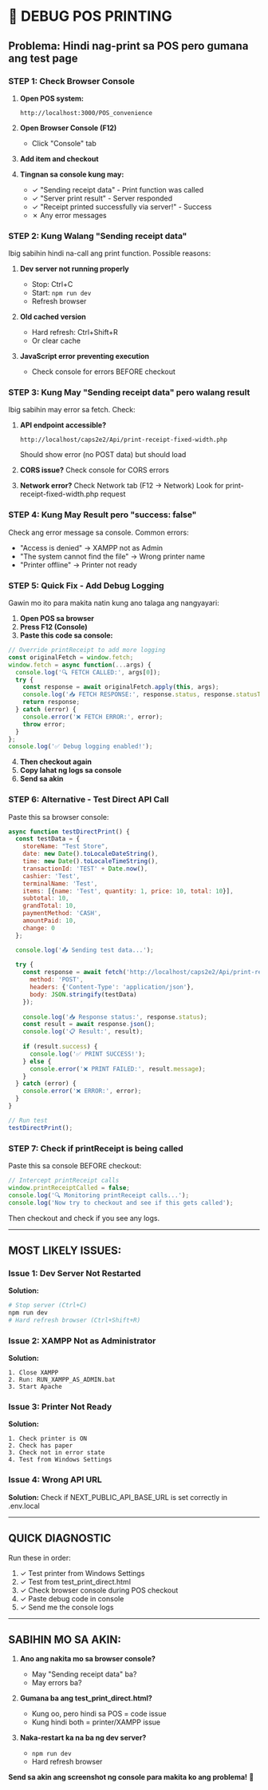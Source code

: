 # 🐛 DEBUG POS PRINTING

## Problema: Hindi nag-print sa POS pero gumana ang test page

### STEP 1: Check Browser Console

1. **Open POS system:**
   ```
   http://localhost:3000/POS_convenience
   ```

2. **Open Browser Console (F12)**
   - Click "Console" tab

3. **Add item and checkout**

4. **Tingnan sa console kung may:**
   - ✓ "Sending receipt data" - Print function was called
   - ✓ "Server print result" - Server responded
   - ✓ "Receipt printed successfully via server!" - Success
   - ✗ Any error messages

### STEP 2: Kung Walang "Sending receipt data"

Ibig sabihin hindi na-call ang print function. Possible reasons:

1. **Dev server not running properly**
   - Stop: Ctrl+C
   - Start: `npm run dev`
   - Refresh browser

2. **Old cached version**
   - Hard refresh: Ctrl+Shift+R
   - Or clear cache

3. **JavaScript error preventing execution**
   - Check console for errors BEFORE checkout

### STEP 3: Kung May "Sending receipt data" pero walang result

Ibig sabihin may error sa fetch. Check:

1. **API endpoint accessible?**
   ```
   http://localhost/caps2e2/Api/print-receipt-fixed-width.php
   ```
   Should show error (no POST data) but should load

2. **CORS issue?**
   Check console for CORS errors

3. **Network error?**
   Check Network tab (F12 → Network)
   Look for print-receipt-fixed-width.php request

### STEP 4: Kung May Result pero "success: false"

Check ang error message sa console. Common errors:

- "Access is denied" → XAMPP not as Admin
- "The system cannot find the file" → Wrong printer name
- "Printer offline" → Printer not ready

### STEP 5: Quick Fix - Add Debug Logging

Gawin mo ito para makita natin kung ano talaga ang nangyayari:

1. **Open POS sa browser**
2. **Press F12 (Console)**
3. **Paste this code sa console:**

```javascript
// Override printReceipt to add more logging
const originalFetch = window.fetch;
window.fetch = async function(...args) {
  console.log('🔍 FETCH CALLED:', args[0]);
  try {
    const response = await originalFetch.apply(this, args);
    console.log('📥 FETCH RESPONSE:', response.status, response.statusText);
    return response;
  } catch (error) {
    console.error('❌ FETCH ERROR:', error);
    throw error;
  }
};
console.log('✅ Debug logging enabled!');
```

4. **Then checkout again**
5. **Copy lahat ng logs sa console**
6. **Send sa akin**

### STEP 6: Alternative - Test Direct API Call

Paste this sa browser console:

```javascript
async function testDirectPrint() {
  const testData = {
    storeName: "Test Store",
    date: new Date().toLocaleDateString(),
    time: new Date().toLocaleTimeString(),
    transactionId: 'TEST' + Date.now(),
    cashier: 'Test',
    terminalName: 'Test',
    items: [{name: 'Test', quantity: 1, price: 10, total: 10}],
    subtotal: 10,
    grandTotal: 10,
    paymentMethod: 'CASH',
    amountPaid: 10,
    change: 0
  };

  console.log('📤 Sending test data...');
  
  try {
    const response = await fetch('http://localhost/caps2e2/Api/print-receipt-fixed-width.php', {
      method: 'POST',
      headers: {'Content-Type': 'application/json'},
      body: JSON.stringify(testData)
    });
    
    console.log('📥 Response status:', response.status);
    const result = await response.json();
    console.log('📋 Result:', result);
    
    if (result.success) {
      console.log('✅ PRINT SUCCESS!');
    } else {
      console.error('❌ PRINT FAILED:', result.message);
    }
  } catch (error) {
    console.error('❌ ERROR:', error);
  }
}

// Run test
testDirectPrint();
```

### STEP 7: Check if printReceipt is being called

Paste this sa console BEFORE checkout:

```javascript
// Intercept printReceipt calls
window.printReceiptCalled = false;
console.log('🔍 Monitoring printReceipt calls...');
console.log('Now try to checkout and see if this gets called');
```

Then checkout and check if you see any logs.

---

## MOST LIKELY ISSUES:

### Issue 1: Dev Server Not Restarted
**Solution:**
```bash
# Stop server (Ctrl+C)
npm run dev
# Hard refresh browser (Ctrl+Shift+R)
```

### Issue 2: XAMPP Not as Administrator
**Solution:**
```
1. Close XAMPP
2. Run: RUN_XAMPP_AS_ADMIN.bat
3. Start Apache
```

### Issue 3: Printer Not Ready
**Solution:**
```
1. Check printer is ON
2. Check has paper
3. Check not in error state
4. Test from Windows Settings
```

### Issue 4: Wrong API URL
**Solution:**
Check if NEXT_PUBLIC_API_BASE_URL is set correctly in .env.local

---

## QUICK DIAGNOSTIC

Run these in order:

1. ✓ Test printer from Windows Settings
2. ✓ Test from test_print_direct.html
3. ✓ Check browser console during POS checkout
4. ✓ Paste debug code in console
5. ✓ Send me the console logs

---

## SABIHIN MO SA AKIN:

1. **Ano ang nakita mo sa browser console?**
   - May "Sending receipt data" ba?
   - May errors ba?

2. **Gumana ba ang test_print_direct.html?**
   - Kung oo, pero hindi sa POS = code issue
   - Kung hindi both = printer/XAMPP issue

3. **Naka-restart ka na ba ng dev server?**
   - `npm run dev`
   - Hard refresh browser

**Send sa akin ang screenshot ng console para makita ko ang problema!** 📸


